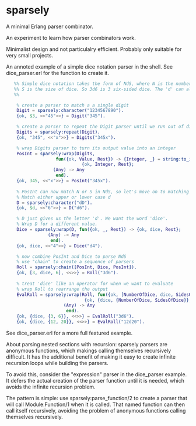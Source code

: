 # sparsely
A minimal Erlang parser combinator.

An experiment to learn how parser combinators work.

Minimalist design and not particulalry efficient.
Probably only suitable for very small projects.

An annoted example of a simple dice notation parser in the shell.
See dice_parser.erl for the function to create it.

``` erlang
   %% Simple dice notation takes the form of NdS, where N is the number of dice and
   %% S is the size of dice. So 3d6 is 3 six-sided dice. The 'd' can also be a 'D'.
   %%

	% create a parser to match a a single digit
	Digit = sparsely:character("1234567890").
	{ok, $3, <<"45">>} = Digit("345").

	% create a parser to repeat the Digit parser until we run out of digits
	Digits = sparsely:repeat(Digit).
	{ok, "345", <<"x">>} = Digits("345x").

	% wrap Digits parser to turn its output value into an integer
	PosInt = sparsely:wrap(Digits,
			       fun({ok, Value, Rest}) -> {Integer, _} = string:to_integer(Value),
							 {ok, Integer, Rest};
				  (Any) -> Any
			       end).
	{ok, 345, <<"x">>} = PosInt("345x").
	
	% PosInt can now match N or S in NdS, so let's move on to matching the D
	% Match either upper or lower case d
	D = sparsely:character("dD").
	{ok, $d, <<"6">>} = D("d6").

	% D just gives us the letter 'd'. We want the word 'dice'.
	% Wrap D for a different value.
	Dice = sparsely:wrap(D, fun({ok, _, Rest}) -> {ok, dice, Rest};
				(Any) -> Any
			     end).
	{ok, dice, <<"4">>} = Dice("d4").

	% now combine PosInt and Dice to parse NdS
	% use "chain" to create a sequence of parsers
	Roll = sparsely:chain([PosInt, Dice, PosInt]).
	{ok, [3, dice, 6], <<>>} = Roll("3d6").
	
	% treat 'dice' like an operator for when we want to evaluate
	% wrap Roll to rearrange the output
	EvalRoll = sparsely:wrap(Roll, fun({ok, [NumberOfDice, dice, SidesOfDice], Rest}) ->
						      {ok, {dice, {NumberOfDice, SidesOfDice}}, Rest};
					  (Any) -> Any
				       end).
	{ok, {dice, {3, 6}}, <<>>} = EvalRoll("3d6").
	{ok, {dice, {12, 20}}, <<>>} = EvalRoll("12d20").
```

See dice_parser.erl for a more full featured example.

About parsing nested sections with recursion: sparsely parsers are anonymous
functions, which makings calling themselves recursively difficult. It has
the additional benefit of making it easy to create infinite recursion loops
while building the parsers.

To avoid this, consider the "expression" parser in the dice_parser example.
It defers the actual creation of the parser function until it is needed, which
avoids the infinite recursion problem.

The pattern is simple: use sparsely:parse_function/2 to create a parser that
will call Module:Function/1 when it is called. That named function can then
call itself recursively, avoiding the problem of anonymous functions calling
themselves recursively.






